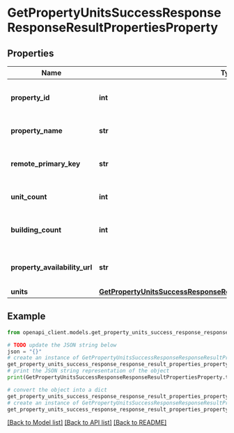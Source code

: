 # GetPropertyUnitsSuccessResponseResponseResultPropertiesProperty


## Properties

Name | Type | Description | Notes
------------ | ------------- | ------------- | -------------
**property_id** | **int** | Unique identifier for the property | 
**property_name** | **str** | Name of the property | 
**remote_primary_key** | **str** | Identifier from the remote system | 
**unit_count** | **int** | Number of units in the property | 
**building_count** | **int** | Number of buildings in the property | 
**property_availability_url** | **str** | URL for checking property availability | 
**units** | [**GetPropertyUnitsSuccessResponseResponseResultPropertiesPropertyUnits**](GetPropertyUnitsSuccessResponseResponseResultPropertiesPropertyUnits.md) |  | 

## Example

```python
from openapi_client.models.get_property_units_success_response_response_result_properties_property import GetPropertyUnitsSuccessResponseResponseResultPropertiesProperty

# TODO update the JSON string below
json = "{}"
# create an instance of GetPropertyUnitsSuccessResponseResponseResultPropertiesProperty from a JSON string
get_property_units_success_response_response_result_properties_property_instance = GetPropertyUnitsSuccessResponseResponseResultPropertiesProperty.from_json(json)
# print the JSON string representation of the object
print(GetPropertyUnitsSuccessResponseResponseResultPropertiesProperty.to_json())

# convert the object into a dict
get_property_units_success_response_response_result_properties_property_dict = get_property_units_success_response_response_result_properties_property_instance.to_dict()
# create an instance of GetPropertyUnitsSuccessResponseResponseResultPropertiesProperty from a dict
get_property_units_success_response_response_result_properties_property_from_dict = GetPropertyUnitsSuccessResponseResponseResultPropertiesProperty.from_dict(get_property_units_success_response_response_result_properties_property_dict)
```
[[Back to Model list]](../README.md#documentation-for-models) [[Back to API list]](../README.md#documentation-for-api-endpoints) [[Back to README]](../README.md)


